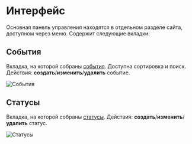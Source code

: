 # Интерфейс

Основная панель управления находятся в отдельном разделе сайта, доступном через меню.
Содержит следующие вкладки:

## События

Вкладка, на которой собраны [события][4]. Доступна сортировка и поиск.
Действия: **создать**/**изменить**/**удалить** событие.

![События](https://file.modx.pro/files/2/9/e/29ef5c704b769c501e91c6f9021abd00.jpg)

## Статусы

Вкладка, на которой собраны [статусы][8].
Действия: **создать**/**изменить**/**удалить** статус.

![Статусы](https://file.modx.pro/files/2/6/2/262a170102ccddd6bcefad4bc45fc195.jpg)

[4]: /components/userevents/interface/events
[8]: /components/userevents/interface/statuses

